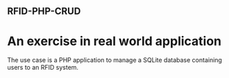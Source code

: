 ## RFID-PHP-CRUD

An exercise in real world application
==

The use case is a PHP application to manage a SQLite database containing users to an RFID system.

